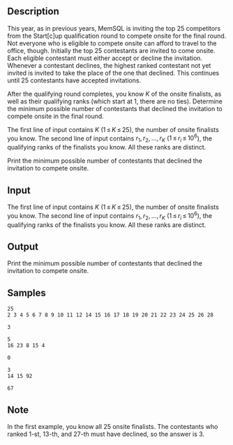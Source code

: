## Description

<div><p>This year, as in previous years, MemSQL is inviting the top 25 competitors from the Start[c]up qualification round to compete onsite for the final round. Not everyone who is eligible to compete onsite can afford to travel to the office, though. Initially the top 25 contestants are invited to come onsite. Each eligible contestant must either accept or decline the invitation. Whenever a contestant declines, the highest ranked contestant not yet invited is invited to take the place of the one that declined. This continues until 25 contestants have accepted invitations.</p><p>After the qualifying round completes, you know <span class="tex-span"><i>K</i></span> of the onsite finalists, as well as their qualifying ranks (which start at <span class="tex-span">1</span>, there are no ties). Determine the minimum possible number of contestants that declined the invitation to compete onsite in the final round.</p></div><div class="input-specification"><p>The first line of input contains <span class="tex-span"><i>K</i></span> (<span class="tex-span">1 ≤ <i>K</i> ≤ 25</span>), the number of onsite finalists you know. The second line of input contains <span class="tex-span"><i>r</i><sub class="lower-index">1</sub>, <i>r</i><sub class="lower-index">2</sub>, ..., <i>r</i><sub class="lower-index"><i>K</i></sub></span> (<span class="tex-span">1 ≤ <i>r</i><sub class="lower-index"><i>i</i></sub> ≤ 10<sup class="upper-index">6</sup></span>), the qualifying ranks of the finalists you know. All these ranks are distinct.</p></div><div class="output-specification"><p>Print the minimum possible number of contestants that declined the invitation to compete onsite.</p></div>

## Input

<p>The first line of input contains <span class="tex-span"><i>K</i></span> (<span class="tex-span">1 ≤ <i>K</i> ≤ 25</span>), the number of onsite finalists you know. The second line of input contains <span class="tex-span"><i>r</i><sub class="lower-index">1</sub>, <i>r</i><sub class="lower-index">2</sub>, ..., <i>r</i><sub class="lower-index"><i>K</i></sub></span> (<span class="tex-span">1 ≤ <i>r</i><sub class="lower-index"><i>i</i></sub> ≤ 10<sup class="upper-index">6</sup></span>), the qualifying ranks of the finalists you know. All these ranks are distinct.</p>

## Output

<p>Print the minimum possible number of contestants that declined the invitation to compete onsite.</p>

## Samples

```input1
25
2 3 4 5 6 7 8 9 10 11 12 14 15 16 17 18 19 20 21 22 23 24 25 26 28

```

```output1
3

```






```input2
5
16 23 8 15 4

```

```output2
0

```






```input3
3
14 15 92

```

```output3
67

```




## Note

<p>In the first example, you know all 25 onsite finalists. The contestants who ranked <span class="tex-span">1</span>-st, <span class="tex-span">13</span>-th, and <span class="tex-span">27</span>-th must have declined, so the answer is <span class="tex-span">3</span>.</p>
